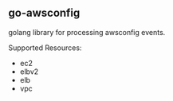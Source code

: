 ## go-awsconfig
golang library for processing awsconfig events.

Supported Resources:
- ec2
- elbv2
- elb
- vpc

